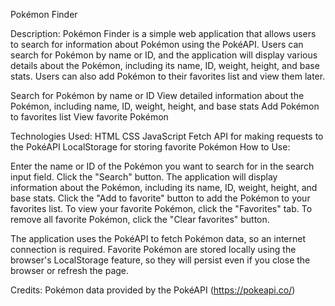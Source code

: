 Pokémon Finder

Description:
Pokémon Finder is a simple web application that allows users to search for information about Pokémon using the PokéAPI. Users can search for Pokémon by name or ID, and the application will display various details about the Pokémon, including its name, ID, weight, height, and base stats. Users can also add Pokémon to their favorites list and view them later.



Search for Pokémon by name or ID
View detailed information about the Pokémon, including name, ID, weight, height, and base stats
Add Pokémon to favorites list
View favorite Pokémon

Technologies Used:
HTML
CSS
JavaScript
Fetch API for making requests to the PokéAPI
LocalStorage for storing favorite Pokémon
How to Use:

Enter the name or ID of the Pokémon you want to search for in the search input field.
Click the "Search" button.
The application will display information about the Pokémon, including its name, ID, weight, height, and base stats.
Click the "Add to favorite" button to add the Pokémon to your favorites list.
To view your favorite Pokémon, click the "Favorites" tab.
To remove all favorite Pokémon, click the "Clear favorites" button.


The application uses the PokéAPI to fetch Pokémon data, so an internet connection is required.
Favorite Pokémon are stored locally using the browser's LocalStorage feature, so they will persist even if you close the browser or refresh the page.

Credits:
Pokémon data provided by the PokéAPI (https://pokeapi.co/)
